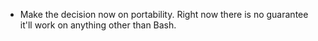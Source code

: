 * Make the decision now on portability. Right now there is no guarantee it'll
  work on anything other than Bash.

